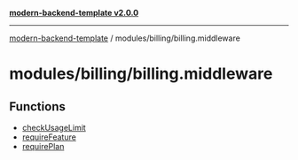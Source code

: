 [**modern-backend-template v2.0.0**](../../../README.md)

***

[modern-backend-template](../../../modules.md) / modules/billing/billing.middleware

# modules/billing/billing.middleware

## Functions

- [checkUsageLimit](functions/checkUsageLimit.md)
- [requireFeature](functions/requireFeature.md)
- [requirePlan](functions/requirePlan.md)
